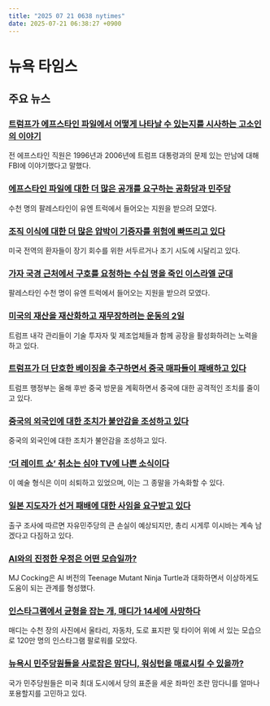 ```yaml
---
title: "2025 07 21 0638 nytimes"
date: 2025-07-21 06:38:27 +0900
---
```


# 뉴욕 타임스
## 주요 뉴스

### [트럼프가 에프스타인 파일에서 어떻게 나타날 수 있는지를 시사하는 고소인의 이야기](https://www.nytimes.com/2025/07/20/us/politics/epstein-employee-trump-investigation.html)
 전 에프스타인 직원은 1996년과 2006년에 트럼프 대통령과의 문제 있는 만남에 대해 FBI에 이야기했다고 말했다.
### [에프스타인 파일에 대한 더 많은 공개를 요구하는 공화당과 민주당](https://www.nytimes.com/live/2025/07/20/us/trump-news)
 수천 명의 팔레스타인이 유엔 트럭에서 들어오는 지원을 받으려 모였다.
### [조직 이식에 대한 더 많은 압박이 기증자를 위험에 빠뜨리고 있다](https://www.nytimes.com/2025/07/20/us/organ-transplants-donors-alive.html)
 미국 전역의 환자들이 장기 회수를 위한 서두르거나 조기 시도에 시달리고 있다.
### [가자 국경 근처에서 구호를 요청하는 수십 명을 죽인 이스라엘 군대](https://www.nytimes.com/2025/07/20/world/middleeast/israel-gaza-military-evacuation.html)
 팔레스타인 수천 명이 유엔 트럭에서 들어오는 지원을 받으려 모였다.
### [미국의 재산을 재산화하고 재무장하려는 운동의 2일](https://www.nytimes.com/2025/07/20/us/manufacturing-tech-trump-reindustrialize.html)
 트럼프 내각 관리들이 기술 투자자 및 제조업체들과 함께 공장을 활성화하려는 노력을 하고 있다.
### [트럼프가 더 단호한 베이징을 추구하면서 중국 매파들이 패배하고 있다](https://www.nytimes.com/2025/07/20/us/politics/trump-china-technology.html)
 트럼프 행정부는 올해 후반 중국 방문을 계획하면서 중국에 대한 공격적인 조치를 줄이고 있다.
### [중국의 외국인에 대한 조치가 불안감을 조성하고 있다](https://www.nytimes.com/2025/07/20/business/china-exit-ban-business-anxiety.html)
 중국의 외국인에 대한 조치가 불안감을 조성하고 있다.
### [‘더 레이트 쇼’ 취소는 심야 TV에 나쁜 소식이다](https://www.nytimes.com/2025/07/20/arts/television/stephen-colbert-the-late-show-canceled-comedy.html)
 이 예술 형식은 이미 쇠퇴하고 있었으며, 이는 그 종말을 가속화할 수 있다.
### [일본 지도자가 선거 패배에 대한 사임을 요구받고 있다](https://www.nytimes.com/2025/07/20/world/asia/japan-parliamentary-elections-exit-polls.html)
 출구 조사에 따르면 자유민주당의 큰 손실이 예상되지만, 총리 시게루 이시바는 계속 남겠다고 다짐하고 있다.
### [AI와의 진정한 우정은 어떤 모습일까?](https://www.nytimes.com/2025/07/20/magazine/ai-chatbot-friendship-character.html)
 MJ Cocking은 AI 버전의 Teenage Mutant Ninja Turtle과 대화하면서 이상하게도 도움이 되는 관계를 형성했다.
### [인스타그램에서 균형을 잡는 개, 매디가 14세에 사망하다](https://www.nytimes.com/2025/07/20/style/maddie-on-things-dog-dead.html)
 매디는 수천 장의 사진에서 울타리, 자동차, 도로 표지판 및 타이어 위에 서 있는 모습으로 120만 명의 인스타그램 팔로워를 모았다.
### [뉴욕시 민주당원들을 사로잡은 맘다니, 워싱턴을 매료시킬 수 있을까?](https://www.nytimes.com/2025/07/20/nyregion/mamdani-democratic-party.html)
 국가 민주당원들은 미국 최대 도시에서 당의 표준을 세운 좌파인 조란 맘다니를 얼마나 포용할지를 고민하고 있다.